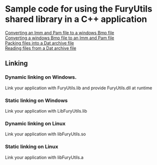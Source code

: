 # Sample code for using the FuryUtils shared library in a C++ application

[Converting an Imm and Pam file to a windows Bmp file](../../Utils/Cpp_Samples/imm2bmp.cpp)  
[Converting a windows Bmp file to an Imm and Pam file](../../Utils/Cpp_Samples/bmp2imm.cpp)  
[Packing files into a Dat archive file](../../Utils/Cpp_Samples/dat_create.cpp)  
[Reading files from a Dat archive file](../../Utils/Cpp_Samples/dat_read.cpp)  

## Linking

### Dynamic linking on Windows.

Link your application with FuryUtils.lib and provide FuryUtils.dll at runtime

### Static linking on Windows

Link your application with LibFuryUtils.lib

### Dynamic linking on Linux

Link your application with libFuryUtils.so

### Static linking on Linux

Link your application with libFuryUtils.a
